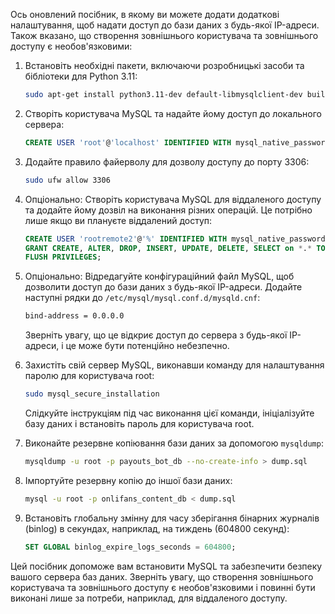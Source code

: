 Ось оновлений посібник, в якому ви можете додати додаткові налаштування, щоб надати доступ до бази даних з будь-якої IP-адреси. Також вказано, що створення зовнішнього користувача та зовнішнього доступу є необов'язковими:

1. Встановіть необхідні пакети, включаючи розробницькі засоби та бібліотеки для Python 3.11:

   ```bash
   sudo apt-get install python3.11-dev default-libmysqlclient-dev build-essential mysql-server --y
   ```

2. Створіть користувача MySQL та надайте йому доступ до локального сервера:

   ```sql
   CREATE USER 'root'@'localhost' IDENTIFIED WITH mysql_native_password BY 'root';
   ```

3. Додайте правило файерволу для дозволу доступу до порту 3306:

   ```bash
   sudo ufw allow 3306
   ```

4. Опціонально: Створіть користувача MySQL для віддаленого доступу та додайте йому дозвіл на виконання різних операцій. Це потрібно лише якщо ви плануєте віддалений доступ:

   ```sql
   CREATE USER 'rootremote2'@'%' IDENTIFIED WITH mysql_native_password BY 'K@*$hs*Y@#ih@*H#Isd)*@#HSUOGg3H#$G';
   GRANT CREATE, ALTER, DROP, INSERT, UPDATE, DELETE, SELECT on *.* TO 'rootremote2'@'%' WITH GRANT OPTION;
   FLUSH PRIVILEGES;
   ```

5. Опціонально: Відредагуйте конфігураційний файл MySQL, щоб дозволити доступ до бази даних з будь-якої IP-адреси. Додайте наступні рядки до `/etc/mysql/mysql.conf.d/mysqld.cnf`:

   ```bash
   bind-address = 0.0.0.0
   ```

   Зверніть увагу, що це відкриє доступ до сервера з будь-якої IP-адреси, і це може бути потенційно небезпечно.

6. Захистіть свій сервер MySQL, виконавши команду для налаштування паролю для користувача root:

   ```bash
   sudo mysql_secure_installation
   ```

   Слідкуйте інструкціям під час виконання цієї команди, ініціалізуйте базу даних і встановіть пароль для користувача root.

7. Виконайте резервне копіювання бази даних за допомогою `mysqldump`:

   ```bash
   mysqldump -u root -p payouts_bot_db --no-create-info > dump.sql
   ```

8. Імпортуйте резервну копію до іншої бази даних:

   ```bash
   mysql -u root -p onlifans_content_db < dump.sql
   ```

9. Встановіть глобальну змінну для часу зберігання бінарних журналів (binlog) в секундах, наприклад, на тиждень (604800 секунд):

   ```sql
   SET GLOBAL binlog_expire_logs_seconds = 604800;
   ```

Цей посібник допоможе вам встановити MySQL та забезпечити безпеку вашого сервера баз даних. Зверніть увагу, що створення зовнішнього користувача та зовнішнього доступу є необов'язковими і повинні бути виконані лише за потреби, наприклад, для віддаленого доступу.